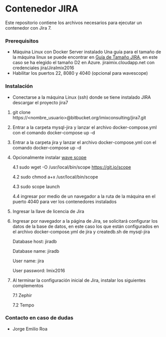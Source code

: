 # Contenedor JIRA #

Este repositorio contiene los archivos necesarios para ejecutar un contenedor con Jira 7.

### Prerequisitos ###

* Máquina Linux con Docker Server instalado
  Una guía para el tamaño de la máquina linux se puede encontrar en [Guía de Tamaño JIRA](https://confluence.atlassian.com/enterprise/jira-sizing-guide-461504623.html), en este caso se ha elegido el tamaño D2 en Azure. jiraimix.cloudapp.net con credenciales jira/JiraImix2016
* Habilitar los puertos 22, 8080 y 4040 (opcional para wavescope)

### Instalación ###

* Conectarse a la máquina Linux (ssh) donde se tiene instalado JIRA descargar el proyecto jira7

1. git clone https://<nombre_usuario>@bitbucket.org/imixconsulting/jira7.git 

2. Entrar a la carpeta mysql-jira y lanzar el archivo docker-compose.yml con el comando docker-compose up -d

3. Entrar a la carpeta jira y lanzar el archivo docker-compose.yml con el comando docker-compose up -d


4. Opcionalmente instalar [wave scope](https://www.weave.works/install-weave-scope/)


    4.1 sudo wget -O /usr/local/bin/scope https://git.io/scope

    4.2 sudo chmod a+x /usr/local/bin/scope

    4.3 sudo scope launch

    4.4 ingresar por medio de un navegador a la ruta de la máquina en el puerto 4040 para ver los contenedores instalados

5. Ingresar la llave de licencia de Jira

6. Ingresar por navegador a la página de Jira, se solicitará configurar los datos de la base de datos, en este caso los que están configurados en el archivo docker-compose.yml de jira y createdb.sh de mysql-jira

    Database host: jiradb

    Database name: jiradb

    User name: jira

    User password: Imix2016


7. Al terminar la configuración inicial de Jira, instalar los siguientes complementos

    7.1 Zephir

    7.2 Tempo

### Contacto en caso de dudas ###

* Jorge Emilio Roa